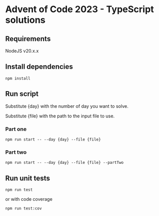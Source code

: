 # Advent of Code 2023 - TypeScript solutions

## Requirements

NodeJS v20.x.x

## Install dependencies

```shell
npm install
```

## Run script

Substitute {day} with the number of day you want to solve.

Substitute {file} with the path to the input file to use.

### Part one

```shell
npm run start -- --day {day} --file {file}
```

### Part two

```shell
npm run start -- --day {day} --file {file} --partTwo
```

## Run unit tests

```shell
npm run test
```

or with code coverage

```shell
npm run test:cov
```
